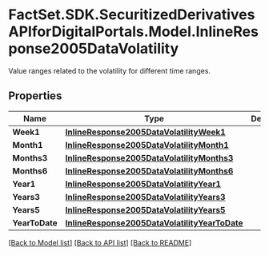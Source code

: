 # FactSet.SDK.SecuritizedDerivativesAPIforDigitalPortals.Model.InlineResponse2005DataVolatility
Value ranges related to the volatility for different time ranges.

## Properties

Name | Type | Description | Notes
------------ | ------------- | ------------- | -------------
**Week1** | [**InlineResponse2005DataVolatilityWeek1**](InlineResponse2005DataVolatilityWeek1.md) |  | [optional] 
**Month1** | [**InlineResponse2005DataVolatilityMonth1**](InlineResponse2005DataVolatilityMonth1.md) |  | [optional] 
**Months3** | [**InlineResponse2005DataVolatilityMonths3**](InlineResponse2005DataVolatilityMonths3.md) |  | [optional] 
**Months6** | [**InlineResponse2005DataVolatilityMonths6**](InlineResponse2005DataVolatilityMonths6.md) |  | [optional] 
**Year1** | [**InlineResponse2005DataVolatilityYear1**](InlineResponse2005DataVolatilityYear1.md) |  | [optional] 
**Years3** | [**InlineResponse2005DataVolatilityYears3**](InlineResponse2005DataVolatilityYears3.md) |  | [optional] 
**Years5** | [**InlineResponse2005DataVolatilityYears5**](InlineResponse2005DataVolatilityYears5.md) |  | [optional] 
**YearToDate** | [**InlineResponse2005DataVolatilityYearToDate**](InlineResponse2005DataVolatilityYearToDate.md) |  | [optional] 

[[Back to Model list]](../README.md#documentation-for-models) [[Back to API list]](../README.md#documentation-for-api-endpoints) [[Back to README]](../README.md)

